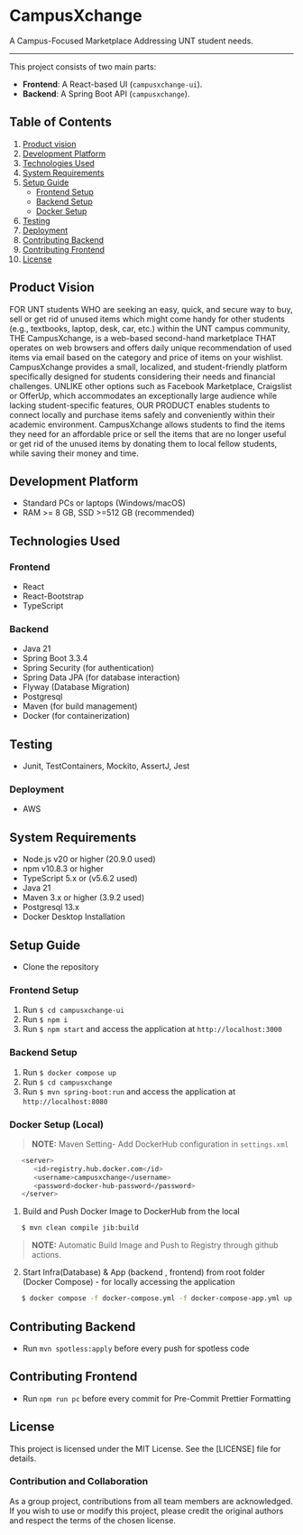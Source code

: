 # CampusXchange

A Campus-Focused Marketplace Addressing UNT student needs.

---

This project consists of two main parts:
- **Frontend**: A React-based UI (`campusxchange-ui`).
- **Backend**: A Spring Boot API (`campusxchange`).

## Table of Contents
1. [Product vision](#product-vision)
2. [Development Platform](#development-platform)
3. [Technologies Used](#technologies-used)
4. [System Requirements](#system-requirements)
5. [Setup Guide](#setup-guide)
    - [Frontend Setup](#frontend-setup)
    - [Backend Setup](#backend-setup)
    - [Docker Setup](#docker-setup)
6. [Testing](#testing)
7. [Deployment](#deployment)
8. [Contributing Backend](#contributing-backend)
9. [Contributing Frontend](#contributing-frontend)
10. [License](#license)

## Product Vision

FOR UNT students WHO are seeking an easy, quick, and secure way to buy, sell or get rid of unused items which might come handy for other students (e.g., textbooks, laptop, desk, car, etc.) within the UNT campus community, THE CampusXchange, is a web-based second-hand marketplace THAT operates on web browsers and offers daily unique recommendation of used items via email based on the category and price of items on your wishlist. CampusXchange provides a small, localized, and student-friendly platform specifically designed for students considering their needs and financial challenges. UNLIKE other options such as Facebook Marketplace, Craigslist or OfferUp, which accommodates an exceptionally large audience while lacking student-specific features, OUR PRODUCT enables students to connect locally and purchase items safely and conveniently within their academic environment. CampusXchange allows students to find the items they need for an affordable price or sell the items that are no longer useful or get rid of the unused items by donating them to local fellow students, while saving their money and time.

## Development Platform
- Standard PCs or laptops (Windows/macOS)
- RAM >= 8 GB, SSD >=512 GB (recommended)

## Technologies Used
### Frontend
- React
- React-Bootstrap
- TypeScript

### Backend
- Java 21
- Spring Boot 3.3.4
- Spring Security (for authentication)
- Spring Data JPA (for database interaction)
- Flyway (Database Migration)
- Postgresql
- Maven (for build management)
- Docker (for containerization)

## Testing
- Junit, TestContainers, Mockito, AssertJ, Jest


### Deployment
- AWS


## System Requirements
- Node.js v20 or higher (20.9.0 used)
- npm v10.8.3 or higher
- TypeScript 5.x or (v5.6.2 used)
- Java 21
- Maven 3.x or higher (3.9.2 used)
- Postgresql 13.x
- Docker Desktop Installation

## Setup Guide
- Clone the repository 
### Frontend Setup
1. Run `$ cd campusxchange-ui`
2. Run `$ npm i`
3. Run `$ npm start` and access the application at `http://localhost:3000`

### Backend Setup

1. Run `$ docker compose up`
2. Run `$ cd campusxchange`
3. Run `$ mvn spring-boot:run` and access the application at `http://localhost:8080`

### Docker Setup (Local)

> **NOTE:** Maven Setting- Add DockerHub configuration in `settings.xml`
```bash
   <server>
      <id>registry.hub.docker.com</id>
      <username>campusxchange</username>
      <password>docker-hub-password</password>
   </server>
```
1. Build and Push Docker Image to DockerHub from the local 

```bash
   $ mvn clean compile jib:build  
```
 > **NOTE:** Automatic Build Image and Push to Registry through github actions.

2. Start Infra(Database) & App (backend , frontend) from root folder (Docker Compose) - for locally accessing the application
```bash
   $ docker compose -f docker-compose.yml -f docker-compose-app.yml up -d
```


## Contributing Backend
- Run `mvn spotless:apply` before every push for spotless code

## Contributing Frontend
- Run `npm run pc` before every commit for Pre-Commit Prettier Formatting

## License

This project is licensed under the MIT License. See the [LICENSE] file for details.

### Contribution and Collaboration
As a group project, contributions from all team members are acknowledged. If you wish to use or modify this project, please credit the original authors and respect the terms of the chosen license.